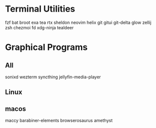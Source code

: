 # Terminal Utilities
fzf
bat
broot
exa
tea
rtx
sheldon
neovim
helix
git
gitui
git-delta
glow
zellij
zsh
chezmoi
fd
xdg-ninja
tealdeer


# Graphical Programs
## All
sonixd
wezterm
syncthing
jellyfin-media-player
## Linux
## macos
maccy
barabiner-elements
browserosaurus
amethyst

